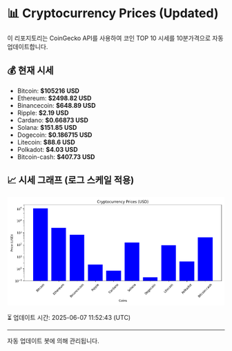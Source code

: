 
# 📊 Cryptocurrency Prices (Updated)

이 리포지토리는 CoinGecko API를 사용하여 코인 TOP 10 시세를 10분가격으로 자동 업데이트합니다.

## 💰 현재 시세
- Bitcoin: **$105216 USD**
- Ethereum: **$2498.82 USD**
- Binancecoin: **$648.89 USD**
- Ripple: **$2.19 USD**
- Cardano: **$0.66873 USD**
- Solana: **$151.85 USD**
- Dogecoin: **$0.186715 USD**
- Litecoin: **$88.6 USD**
- Polkadot: **$4.03 USD**
- Bitcoin-cash: **$407.73 USD**

## 📈 시세 그래프 (로그 스케일 적용)
![Crypto Prices](crypto_prices.png)

⏳ 업데이트 시간: 2025-06-07 11:52:43 (UTC)

---
자동 업데이트 봇에 의해 관리됩니다.
